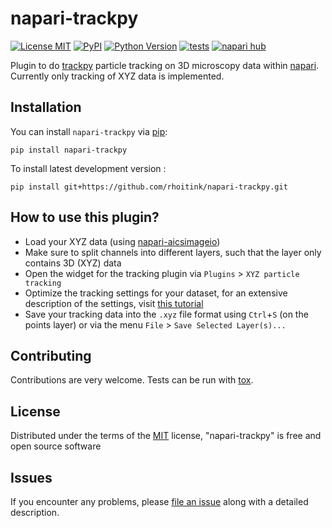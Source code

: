 # napari-trackpy

[![License MIT](https://img.shields.io/pypi/l/napari-trackpy.svg?color=green)](https://github.com/rhoitink/napari-trackpy/raw/main/LICENSE)
[![PyPI](https://img.shields.io/pypi/v/napari-trackpy.svg?color=green)](https://pypi.org/project/napari-trackpy)
[![Python Version](https://img.shields.io/pypi/pyversions/napari-trackpy.svg?color=green)](https://python.org)
[![tests](https://github.com/rhoitink/napari-trackpy/workflows/tests/badge.svg)](https://github.com/rhoitink/napari-trackpy/actions)
[![napari hub](https://img.shields.io/endpoint?url=https://api.napari-hub.org/shields/napari-trackpy)](https://napari-hub.org/plugins/napari-trackpy)

Plugin to do [trackpy] particle tracking on 3D microscopy data within [napari]. Currently only tracking of XYZ data is implemented.

## Installation

You can install `napari-trackpy` via [pip]:

    pip install napari-trackpy

To install latest development version :

    pip install git+https://github.com/rhoitink/napari-trackpy.git

## How to use this plugin?
* Load your XYZ data (using [napari-aicsimageio])
* Make sure to split channels into different layers, such that the layer only contains 3D (XYZ) data
* Open the widget for the tracking plugin via `Plugins` > `XYZ particle tracking`
* Optimize the tracking settings for your dataset, for an extensive description of the settings, visit [this tutorial](http://soft-matter.github.io/trackpy/dev/tutorial/tracking-3d.html)
* Save your tracking data into the `.xyz` file format using `Ctrl`+`S` (on the points layer) or via the menu `File` > `Save Selected Layer(s)...`

## Contributing

Contributions are very welcome. Tests can be run with [tox].

## License

Distributed under the terms of the [MIT] license,
"napari-trackpy" is free and open source software

## Issues

If you encounter any problems, please [file an issue] along with a detailed description.

[napari]: https://github.com/napari/napari
[trackpy]: https://github.com/soft-matter/trackpy
[napari-aicsimageio]: https://github.com/AllenCellModeling/napari-aicsimageio
[MIT]: http://opensource.org/licenses/MIT

[file an issue]: https://github.com/rhoitink/napari-trackpy/issues

[tox]: https://tox.readthedocs.io/en/latest/
[pip]: https://pypi.org/project/pip/
[PyPI]: https://pypi.org/
